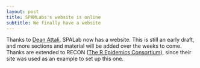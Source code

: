 ```yaml
---
layout: post
title: SPAMLabs's website is online
subtitle: We finally have a website
---
```


Thanks to [Dean Attali](http://deanattali.com), SPALab now has a website. This is still an early draft, and more sections and material will be added over the weeks to come. Thanks are extended to RECON ([The R Epidemics Consortium](http://www.repidemicsconsortium.org/)), since their site was used as an example to set up this one.
